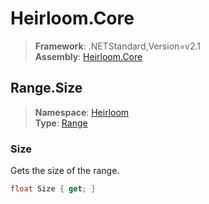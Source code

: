 # Heirloom.Core

> **Framework**: .NETStandard,Version=v2.1  
> **Assembly**: [Heirloom.Core][0]  

## Range.Size

> **Namespace**: [Heirloom][0]  
> **Type**: [Range][1]  

### Size

Gets the size of the range.

```cs
float Size { get; }
```

[0]: ../Heirloom.Core.md
[1]: Heirloom.Range.md
